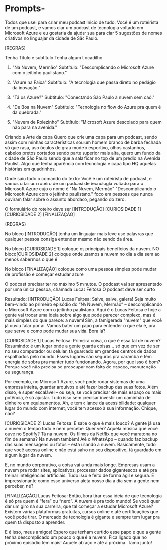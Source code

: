 # Prompts-
Todos que usei para criar meu podcast
Inicio de tudo:
Você é um roteirista de um podcast, e vamos ciar um podcast de tecnologia voltado em Microsoft Azure e eu gostaria da ajudar sua para ciar 5 sugestões de nomes criativos no linguajar da cidade de São Paulo.

[REGRAS]

Tenha Titulo e subtítulo
Tenha algum trocadilho  

1. "Na Nuvem, Mermão"
Subtítulo: "Descomplicando o Microsoft Azure com o jeitinho paulistano."

2. "Azure na Faixa"
Subtítulo: "A tecnologia que passa direto no pedágio da inovação."

3. "Tá os Azure?"
Subtítulo: "Conectando São Paulo à nuvem sem caô."

4. "De Boa na Nuvem"
Subtítulo: "Tecnologia no flow do Azure pra quem é da quebrada."

5. "Nuvem de Rolezinho"
Subtítulo: "Microsoft Azure descolado para quem não para na avenida."

Criando a Arte da capa
Quero que crie uma capa para um podcast, sendo assim com minhas características sou um homem branco de barba fechada só que rasa, uso óculos de grau modelo esportivo,  olhos castanhos, cabelos pretos cortados sendo parte superior mais alta, quero um fundo da cidade de São Paulo sendo que a sala ficar no top de um prédio na Avenida Paulist. Algo que tenha aparência com tecnologia e capa tipo HQ aquelas histórias em quadrinhos. 

Onde saiu todo o comando do texto:
Você é um roteirista de podcast, e vamos criar um roteiro de um podcast de tecnologia voltado para o Microsoft Azure cujo o nome é "Na Nuvem, Mermão" "Descomplicando o Microsoft Azure com o jeitinho paulistano." foco em pessoas que nunca ouviram falar sobre o assunto abordado, pegando do zero.

O formulário do roteiro deve ser
[INTRODUÇÃO]
[CURIOSIDADE 1]
[CURIOSIDADE 2]
[FINALIZAÇÃO]

{REGRAS}

No bloco [INTRODUÇÃO] tenha um linguajar mais leve use palavras que qualquer pessoa consiga entender mesmo não sendo da área.

No bloco [CURIOSIDADE 1] coloque os principais benefícios da nuvem.
NO bloco[CURIOSIDADE 2]  coloque onde usamos a nuvem no dia a dia sem ao menos sabermos o que é

No bloco [FINALIZAÇÃO] coloque como uma pessoa simples pode mudar de profissão e começar estudar azure.

O podcast precisar ter no máximo 5 minutos.
O podcast vai ser apresentado por uma única pessoa, chamada Lucas Feitosa
O podcast deve ser curto

Resultado:
[INTRODUÇÃO]
Lucas Feitosa: Salve, salve, galera! Seja muito bem-vindo ao primeiro episódio do “Na Nuvem, Mermão” – descomplicando o Microsoft Azure com o jeitinho paulistano. Aqui é o Lucas Feitosa e hoje a gente vai trocar uma ideia sobre algo que pode parecer complexo, mas é mais simples do que parece: a nuvem! Sim, a famigerada "nuvem" que você já ouviu falar por aí. Vamos bater um papo para entender o que ela é, pra que serve e como pode mudar sua vida. Bora lá?

[CURIOSIDADE 1]
Lucas Feitosa: Primeira coisa, o que é essa tal de nuvem? Resumindo: é um lugar onde a gente guarda coisas... só que em vez de ser no seu computador ou celular, tá guardado em grandes centros de dados espalhados pelo mundo. Esses lugares são seguros pra caramba e têm energia de sobra pra manter tudo funcionando. Agora, por que isso é bom? Porque você não precisa se preocupar com falta de espaço, manutenção ou segurança.

Por exemplo, no Microsoft Azure, você pode rodar sistemas de uma empresa inteira, guardar arquivos e até fazer backup das suas fotos. Além disso, é super escalável – ou seja, se você precisar de mais espaço ou mais potência, é só ajustar. Tudo isso sem precisar investir um caminhão de dinheiro em equipamentos. Ah, e tem o lance da acessibilidade: qualquer lugar do mundo com internet, você tem acesso à sua informação. Chique, não?

[CURIOSIDADE 2]
Lucas Feitosa: E sabe o que é mais louco? A gente já usa a nuvem o tempo todo e nem percebe! Quer ver? Aquela música que você ouve no Spotify? Tá na nuvem. Os filmes da Netflix que você maratona no fim de semana? Na nuvem também! Até o WhatsApp – quando faz backup das suas mensagens ou fotos – está usando a nuvem. Basicamente, tudo que você acessa online e não está salvo no seu dispositivo, tá guardado em algum lugar da nuvem.

E, no mundo corporativo, a coisa vai ainda mais longe. Empresas usam a nuvem pra rodar sites, aplicativos, processar dados gigantescos e até pra treinar inteligências artificiais. Tudo isso é feito de forma ágil e segura. É impressionante como esse universo afeta nosso dia a dia sem a gente nem perceber, né?

[FINALIZAÇÃO]
Lucas Feitosa: Então, bora tirar essa ideia de que tecnologia é só pra quem é “fera” ou “nerd”. A nuvem é pra todo mundo! Se você quer dar um giro na sua carreira, que tal começar a estudar Microsoft Azure? Existem várias plataformas gratuitas, cursos online e até certificações que você pode tirar. O mercado de tecnologia é gigante e sempre tem lugar pra quem tá disposto a aprender.

E é isso, meus amigos! Espero que tenham curtido esse papo e que a gente tenha descomplicado um pouco o que é a nuvem. Fica ligado que no próximo episódio tem mais! Aquele abraço e até a próxima. Tamo junto!


